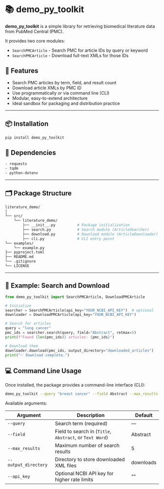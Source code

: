 # 📚 demo_py_toolkit

**demo_py_toolkit** is a simple library for retrieving biomedical literature data from PubMed Central (PMC).

It provides two core modules:
- `SearchPMCArticle` - Search PMC for article IDs by query or keyword  
- `SearchPMCArticle` - Download full-text XMLs for those IDs  

## 🚀 Features

- Search PMC articles by term, field, and result count  
- Download article XMLs by PMC ID  
- Use programmatically or via command line (CLI)  
- Modular, easy-to-extend architecture  
- Ideal sandbox for packaging and distribution practice  

---

## 📦 Installation

```bash
pip install demo_py_toolkit
```

## 🧰 Dependencies

```bash
- requests
- tqdm
- python-dotenv
```

---

## 🗂️ Package Structure
```bash
literature_demo/
│
└── src/
    └── literature_demo/
        ├── __init__.py          # Package initialization
        ├── search.py            # Search module (ArticleSearcher)
        ├── download.py          # Download module (ArticleDownloader)
        ├── cli.py               # CLI entry point
└── examples/
    └── example.py
├── pyproject.toml
├── README.md
└── .gitignore
└── LICENSE
```

---

## 🧩 Example: Search and Download

```python
from demo_py_toolkit import SearchPMCArticle, DownloadPMCArticle

# Initialize
searcher = SearchPMCArticle(api_key="YOUR_NCBI_API_KEY")  # optional
downloader = DownloadPMCArticle(api_key="YOUR_NCBI_API_KEY")

# Search for articles
query = "lung cancer"
pmc_ids = searcher.search(query, field="Abstract", retmax=5)
print(f"Found {len(pmc_ids)} articles: {pmc_ids}")

# Download them
downloader.download(pmc_ids, output_directory="downloaded_articles")
print("✅ Download complete.")
```

## 💻 Command Line Usage
Once installed, the package provides a command-line interface (CLI):
```bash
demo_py_toolkit --query "breast cancer" --field Abstract --max_results 5 --output_directory results

```
Available arguments:

| Argument             | Description                                              | Default   |
| -------------------- | -------------------------------------------------------- | --------- |
| `--query`            | Search term (required)                                   | —         |
| `--field`            | Field to search in (`Title`, `Abstract`, or `Text Word`) | Abstract  |
| `--max_results`      | Maximum number of search results                         | 5         |
| `--output_directory` | Directory to store downloaded XML files                  | downloads |
| `--api_key`          | Optional NCBI API key for higher rate limits             | ""        |



